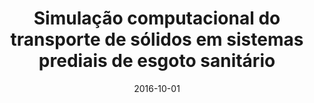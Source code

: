 ---
title: "Simulação computacional do transporte de sólidos em sistemas prediais de esgoto sanitário"
collection: publications
permalink: /publication/2016-10-01-simulacao-computacional-do-transporte
date: 2016-10-01
venue: 'XVI Encontro Nacional de Tecnologia no Ambiente Construído'
paperurl: ''
citation: 'Cheng, L. Y.; Oliveira, L. H.; Osello, P. H. S.; Amaro Junior, R. A. (2016). &quot;Simulação computacional do transporte de sólidos em sistemas prediais de esgoto sanitário.&quot; <i>XVI Encontro Nacional de Tecnologia no Ambiente Construído</i> 3: 4436-4448'
---